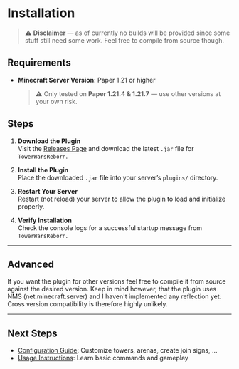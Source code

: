# Installation

> ⚠️ **Disclaimer** — as of currently no builds will be provided since some stuff still need some work. Feel free to compile from source though.

## Requirements

- **Minecraft Server Version**: Paper 1.21 or higher
  > ⚠️ Only tested on **Paper 1.21.4 & 1.21.7** — use other versions at your own risk.

## Steps

1. **Download the Plugin**  
   Visit the [Releases Page](../../releases) and download the latest `.jar` file for `TowerWarsReborn`.

2. **Install the Plugin**  
   Place the downloaded `.jar` file into your server’s `plugins/` directory.

3. **Restart Your Server**  
   Restart (not reload) your server to allow the plugin to load and initialize properly.

4. **Verify Installation**  
   Check the console logs for a successful startup message from `TowerWarsReborn`.

---

## Advanced

If you want the plugin for other versions feel free to compile it from source against the desired version.
Keep in mind however, that the plugin uses NMS (net.minecraft.server) and I haven't implemented any reflection yet.
Cross version compatibility is therefore highly unlikely.

---

## Next Steps

- [Configuration Guide](configuration.md): Customize towers, arenas, create join signs, ...
- [Usage Instructions](usage.md): Learn basic commands and gameplay
